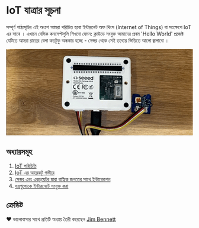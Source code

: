 # IoT যাত্রার সূচনা

সম্পূর্ণ পাঠ্যসূচির এই অংশে আমরা পরিচিত হবো ইন্টারনেট অফ থিংস (Internet of Things) বা সংক্ষেপে IoT এর সাথে । এখানে বেসিক কনসেপ্টগুলি শিখবো যেমন: ক্লাউডে সংযুক্ত আমাদের প্রথম 'Hello World' প্রজেক্ট যেটিতে আমরা রাতের বেলা কতটুকু অন্ধকার হচ্ছে - সেন্সর থেকে সেই তথ্যের ভিত্তিতে আলো জ্বালাবো । 

![WIO এর সাথে কানেক্টেড LED টি অন এবং অফ হচ্ছে প্রাপ্ত আলোর উপর নির্ভর করে](wio-running-assignment-1-1.gif)

## অধ্যায়সমূহ

1. [IoT পরিচিতি](../lessons/1-introduction-to-iot/translations/README.bn.md)
1. [IoT এর আরেকটু গভীরে](../lessons/2-deeper-dive/translations/README.bn.md)
1. [সেন্সর এবং একচুয়েটর দ্বারা বাহ্যিক জগতের সাথে ইন্টারেকশন ](../lessons/3-sensors-and-actuators/translations/README.bn.md)
1. [যন্ত্রগুলোকে ইন্টারনেটে সংযুক্ত করা](../lessons/4-connect-internet/translations/README.bn.md)

## ক্রেডিট

♥️ ভালোবাসার সাথে প্রতিটি অধ্যায় তৈরী করেছেন [Jim Bennett](https://GitHub.com/JimBobBennett)
